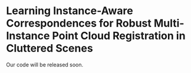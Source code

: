 # Learning Instance-Aware Correspondences for Robust Multi-Instance Point Cloud Registration in Cluttered Scenes
Our code will be released soon.